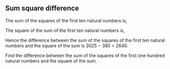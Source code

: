 ## Sum square difference

The sum of the squares of the first ten natural numbers is,

The square of the sum of the first ten natural numbers is,

Hence the difference between the sum of the squares of the first ten natural numbers and the square of the sum is 3025 &#x2212; 385 = 2640.

Find the difference between the sum of the squares of the first one hundred natural numbers and the square of the sum.

